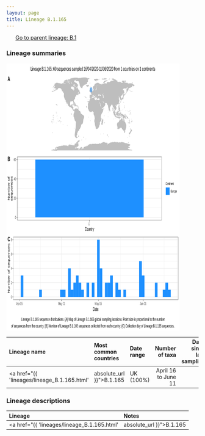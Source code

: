 ```yaml
---
layout: page
title: Lineage B.1.165
---
```




<p>
<ul class="actions small">
	 <a href="{{ 'lineages/lineage_B.1.1.1.html' | absolute_url }}" class="button special fit">Go to parent lineage: B.1</a>
</ul>
</p>
<h3> Lineage summaries</h3>

<img src="../assets/images/B.1.165.svg" alt="B.1.165 lineage summary figure" width="90%" height="700px" />


| Lineage name | Most common countries | Date range | Number of taxa |  Days since last sampling | Known Travel | Recall value |
|:-----|:-----|:-------|-------:|-------:|:---------|--------:|
| <a href="{{ 'lineages/lineage_B.1.165.html' | absolute_url }}">B.1.165</a> | UK (100%) | April 16 to June 11 | 60 | 72 |  | 0.93 |

<h3>Lineage descriptions</h3>

| Lineage | Notes |
|:-----|:-----|
| <a href="{{ 'lineages/lineage_B.1.165.html' | absolute_url }}">B.1.165</a> | English lineage  |


